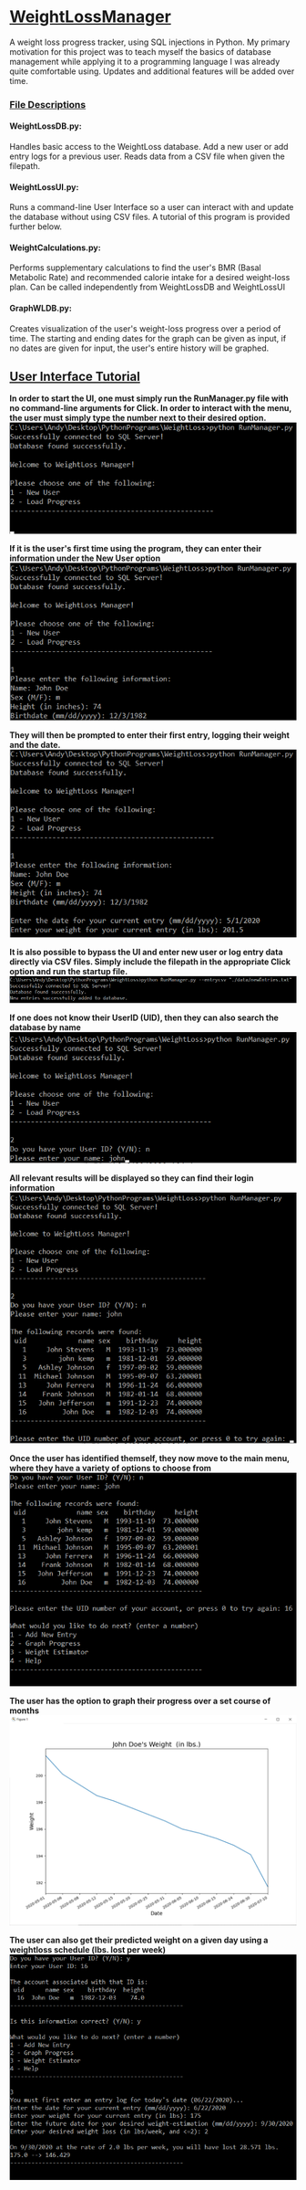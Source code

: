 # <ins>WeightLossManager</ins>
A weight loss progress tracker, using SQL injections in Python. My primary motivation for this project was to teach myself the basics of database management while applying it to a programming language I was already quite comfortable using. Updates and additional features will be added over time.

### <ins>File Descriptions</ins>
#### WeightLossDB.py:
Handles basic access to the WeightLoss database. Add a new user or add entry logs for a previous user. Reads data from a CSV file when given the filepath.

#### WeightLossUI.py:
Runs a command-line User Interface so a user can interact with and update the database without using CSV files. A tutorial of this program is provided further below.

#### WeightCalculations.py:
Performs supplementary calculations to find the user's BMR (Basal Metabolic Rate) and recommended calorie intake for a desired weight-loss plan. Can be called independently from WeightLossDB and WeightLossUI

#### GraphWLDB.py:
Creates visualization of the user's weight-loss progress over a period of time. The starting and ending dates for the graph can be given as input, if no dates are given for input, the user's entire history will be graphed.


## <ins>User Interface Tutorial</ins>
**In order to start the UI, one must simply run the RunManager.py file with no command-line arguments for Click. In order to interact with the menu, the user must simply type the number next to their desired option.**
![Startup Menu](/images/startup.png)

**If it is the user's first time using the program, they can enter their information under the New User option**
![New User](/images/newuser0.png)


**They will then be prompted to enter their first entry, logging their weight and the date.**
![new entry](/images/newentry.png)

**It is also possible to bypass the UI and enter new user or log entry data directly via CSV files. Simply include the filepath in the appropriate Click option and run the startup file.**
![csv_entry](/images/csventry.png)

**If one does not know their UserID (UID), then they can also search the database by name**
![namelookup](/images/namelookup1.png)

**All relevant results will be displayed so they can find their login information**
![namelookup2](/images/namelookup2.png)

**Once the user has identified themself, they now move to the main menu, where they have a variety of options to choose from**
![mainmenu](/images/mainmenu.png)

**The user has the option to graph their progress over a set course of months**
![graph](/images/graph.png)

**The user can also get their predicted weight on a given day using a weightloss schedule (lbs. lost per week)**
![weightestimator](/images/weightestimator.png)
